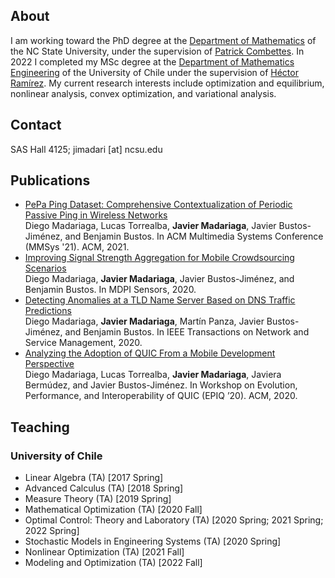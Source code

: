 ## About

I am working toward the PhD degree at the [Department of Mathematics](https://math.sciences.ncsu.edu) of the NC State University, under the supervision of [Patrick Combettes](https://pcombet.math.ncsu.edu). In 2022 I completed my MSc degree at the [Department of Mathematics Engineering](http://www.dim.uchile.cl) of the University of Chile under the supervision of [Héctor Ramírez](https://sites.google.com/site/hectorramirezhomepage/home). My current research interests include optimization and equilibrium, nonlinear analysis, convex optimization, and variational analysis.

## Contact
SAS Hall 4125; jimadari [at] ncsu.edu

## Publications

* [PePa Ping Dataset: Comprehensive Contextualization of Periodic Passive Ping in Wireless Networks](https://dl.acm.org/doi/abs/10.1145/3458305.3478456)<br/>Diego Madariaga, Lucas Torrealba, **Javier Madariaga**, Javier Bustos-Jiménez, and Benjamin Bustos. In ACM Multimedia Systems Conference (MMSys '21). ACM, 2021.
* [Improving Signal Strength Aggregation for Mobile Crowdsourcing Scenarios](https://www.mdpi.com/1424-8220/21/4/1084/htm)<br/>Diego Madariaga, **Javier Madariaga**, Javier Bustos-Jiménez, and Benjamin Bustos. In MDPI Sensors, 2020.
* [Detecting Anomalies at a TLD Name Server Based on DNS Traffic Predictions](https://doi.org/10.1109/TNSM.2021.3051195)<br/>Diego Madariaga, **Javier Madariaga**, Martín Panza, Javier Bustos-Jiménez, and Benjamin Bustos. In IEEE Transactions on Network and Service Management, 2020.
* [Analyzing the Adoption of QUIC From a Mobile Development Perspective](https://dl.acm.org/doi/abs/10.1145/3405796.3405830)<br/>Diego Madariaga, Lucas Torrealba, **Javier Madariaga**, Javiera Bermúdez, and Javier Bustos-Jiménez. In Workshop on Evolution, Performance, and Interoperability of QUIC (EPIQ ’20). ACM, 2020.

## Teaching
### University of Chile
* Linear Algebra (TA) [2017 Spring]
* Advanced Calculus (TA) [2018 Spring]
* Measure Theory (TA) [2019 Spring]
* Mathematical Optimization (TA) [2020 Fall] 
* Optimal Control: Theory and Laboratory (TA) [2020 Spring; 2021 Spring; 2022 Spring] 
* Stochastic Models in Engineering Systems (TA) [2020 Spring] 
* Nonlinear Optimization (TA) [2021 Fall] 
* Modeling and Optimization (TA) [2022 Fall]
